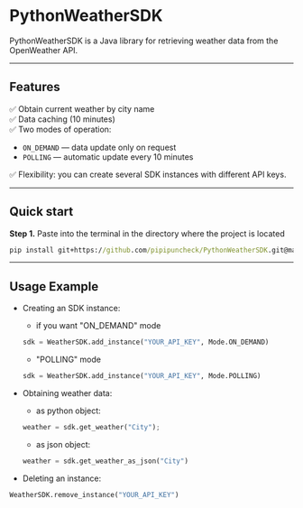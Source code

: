 # PythonWeatherSDK

PythonWeatherSDK is a Java library for retrieving weather data from the OpenWeather API.

___
## Features
✅ Obtain current weather by city name  
✅ Data caching (10 minutes)  
✅ Two modes of operation:
- `ON_DEMAND` — data update only on request
- `POLLING` — automatic update every 10 minutes

✅ Flexibility: you can create several SDK instances with different API keys.

___

## Quick start

**Step 1.** Paste into the terminal in the directory where the project is located

```cmd
pip install git+https://github.com/pipipuncheck/PythonWeatherSDK.git@master
```
___
## Usage Example
+ Creating an SDK instance:

    + if you want "ON_DEMAND" mode
    ```python
    sdk = WeatherSDK.add_instance("YOUR_API_KEY", Mode.ON_DEMAND)
    ```
    + "POLLING" mode
    ```python
    sdk = WeatherSDK.add_instance("YOUR_API_KEY", Mode.POLLING)
    ```
+ Obtaining weather data:
    + as python object:
    ```python
    weather = sdk.get_weather("City");
    ```
    + as json object:
    ```python
    weather = sdk.get_weather_as_json("City")
    ```
+ Deleting an instance:
```python
WeatherSDK.remove_instance("YOUR_API_KEY")
```
